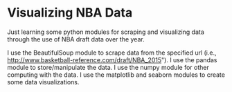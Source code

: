 # Visualizing NBA Data

Just learning some python modules for scraping and visualizing data through the use of NBA draft data over the year.

I use the BeautifulSoup module to scrape data from the specified url (i.e., http://www.basketball-reference.com/draft/NBA_2015").
I use the pandas module to store/manipulate the data.
I use the numpy module for other computing with the data.
I use the matplotlib and seaborn modules to create some data visualizations.



